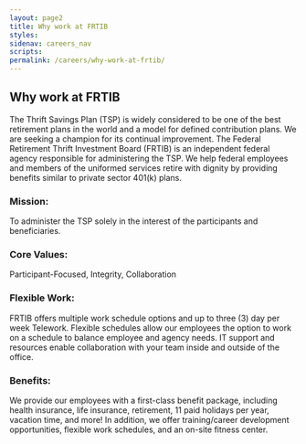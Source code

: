 ```yaml
---
layout: page2
title: Why work at FRTIB
styles:
sidenav: careers_nav
scripts:
permalink: /careers/why-work-at-frtib/
---
```


## Why work at FRTIB

The Thrift Savings Plan (TSP) is widely considered to be one of the best retirement plans in the world and a model for defined contribution plans. We are seeking a champion for its continual improvement. The Federal Retirement Thrift Investment Board (FRTIB) is an independent federal agency responsible for administering the TSP. We help federal employees and members of the uniformed services retire with dignity by providing benefits similar to private sector 401(k) plans.

### Mission:
To administer the TSP solely in the interest of the participants and beneficiaries.

### Core Values:
Participant-Focused, Integrity, Collaboration

### Flexible Work:  
FRTIB offers multiple work schedule options and up to three (3) day per week Telework. Flexible schedules allow our employees the option to work on a schedule to balance employee and agency needs. IT support and resources enable collaboration with your team inside and outside of the office.

### Benefits:
We provide our employees with a first-class benefit package, including health insurance, life insurance, retirement, 11 paid holidays per year, vacation time, and more! In addition, we offer training/career development opportunities, flexible work schedules, and an on-site fitness center.  



<!-- CONTENT END -->
